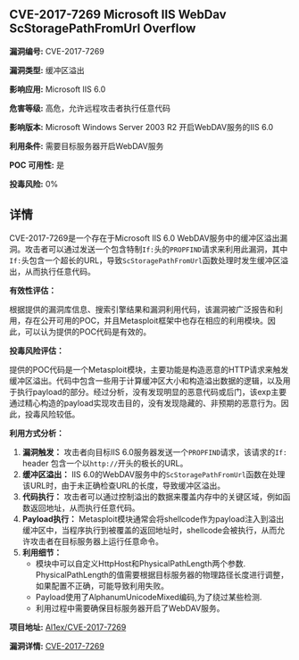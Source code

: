## CVE-2017-7269 Microsoft IIS WebDav ScStoragePathFromUrl Overflow

**漏洞编号:** CVE-2017-7269

**漏洞类型:** 缓冲区溢出

**影响应用:** Microsoft IIS 6.0

**危害等级:** 高危，允许远程攻击者执行任意代码

**影响版本:** Microsoft Windows Server 2003 R2 开启WebDAV服务的IIS 6.0

**利用条件:** 需要目标服务器开启WebDAV服务

**POC 可用性:** 是

**投毒风险:** 0%

## 详情

CVE-2017-7269是一个存在于Microsoft IIS 6.0 WebDAV服务中的缓冲区溢出漏洞。攻击者可以通过发送一个包含特制`If:`头的`PROPFIND`请求来利用此漏洞，其中`If:`头包含一个超长的URL，导致`ScStoragePathFromUrl`函数处理时发生缓冲区溢出，从而执行任意代码。

**有效性评估：**

根据提供的漏洞库信息、搜索引擎结果和漏洞利用代码，该漏洞被广泛报告和利用，存在公开可用的POC，并且Metasploit框架中也存在相应的利用模块。因此，可以认为提供的POC代码是有效的。

**投毒风险评估：**

提供的POC代码是一个Metasploit模块，主要功能是构造恶意的HTTP请求来触发缓冲区溢出。代码中包含一些用于计算缓冲区大小和构造溢出数据的逻辑，以及用于执行payload的部分。经过分析，没有发现明显的恶意代码或后门，该exp主要通过精心构造的payload实现攻击目的，没有发现隐藏的、非预期的恶意行为。因此，投毒风险较低。

**利用方式分析：**

1.  **漏洞触发：** 攻击者向目标IIS 6.0服务器发送一个`PROPFIND`请求，该请求的`If:` header 包含一个以`http://`开头的极长的URL。
2.  **缓冲区溢出：** IIS 6.0的WebDAV服务中的`ScStoragePathFromUrl`函数在处理该URL时，由于未正确检查URL的长度，导致缓冲区溢出。
3.  **代码执行：** 攻击者可以通过控制溢出的数据来覆盖内存中的关键区域，例如函数返回地址，从而执行任意代码。
4.  **Payload执行：** Metasploit模块通常会将shellcode作为payload注入到溢出缓冲区中，当程序执行到被覆盖的返回地址时，shellcode会被执行，从而允许攻击者在目标服务器上运行任意命令。
5.  **利用细节：**
    * 模块中可以自定义HttpHost和PhysicalPathLength两个参数. PhysicalPathLength的值需要根据目标服务器的物理路径长度进行调整，如果配置不正确，可能导致利用失败。
    * Payload使用了AlphanumUnicodeMixed编码,为了绕过某些检测.
    * 利用过程中需要确保目标服务器开启了WebDAV服务。

**项目地址:** [Al1ex/CVE-2017-7269](https://github.com/Al1ex/CVE-2017-7269)

**漏洞详情:** [CVE-2017-7269](https://nvd.nist.gov/vuln/detail/CVE-2017-7269)